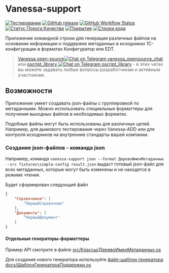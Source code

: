 # Vanessa-support

[![Тестирование](https://github.com/vanessa-opensource/vanessa-support/actions/workflows/testing.yml/badge.svg)](https://github.com/vanessa-opensource/vanessa-support/actions/workflows/testing.yml)
[![GitHub release](https://img.shields.io/github/release/vanessa-opensource/vanessa-support.svg)](https://github.com/vanessa-opensource/vanessa-support/releases)
[![GitHub Workflow Status](https://img.shields.io/github/workflow/status/vanessa-opensource/vanessa-support/%D0%A2%D0%B5%D1%81%D1%82%D0%B8%D1%80%D0%BE%D0%B2%D0%B0%D0%BD%D0%B8%D0%B5?style=flat-square)](https://github.com/vanessa-opensource/vanessa-support/actions)
[![Статус Порога Качества](https://sonar.openbsl.ru/api/project_badges/measure?project=vanessa-support&metric=alert_status)](https://sonar.openbsl.ru/dashboard?id=vanessa-support)
[![Покрытие](https://sonar.openbsl.ru/api/project_badges/measure?project=vanessa-support&metric=coverage)](https://sonar.openbsl.ru/dashboard?id=vanessa-support)
[![Строки кода](https://sonar.openbsl.ru/api/project_badges/measure?project=vanessa-support&metric=ncloc)](https://sonar.openbsl.ru/dashboard?id=vanessa-support)
<!-- [![Технический долг](https://sonar.openbsl.ru/api/project_badges/measure?project=vanessa-support&metric=sqale_index)](https://sonar.openbsl.ru/dashboard?id=vanessa-support) -->

Приложение командной строки для генерации различных файлов на основании информации о поддержке метаданных в исходниках 1С-конфигурации в форматах Конфигуратор или EDT.

>[Vanessa open-source![Chat on Telegram vanessa_opensource_chat](https://img.shields.io/badge/Chat%20on-Telegram-brightgreen.svg)](https://t.me/vanessa_opensource_chat) или [oscript_library ![Chat on Telegram oscript_library](https://img.shields.io/badge/Chat%20on-Telegram-brightgreen.svg)](https://t.me/oscript_library) - в этих чатах вы можете задавать любые вопросы разработчикам и активным участникам.

## Возможности

Приложение умеет создавать json-файлы с группировкой по метаданными.
Можно использовать специальные форматтеры для получения выходных файлов в необходимых форматах.

Подобные файлы могут быть использованы для различных целей.
Например, для дымового тестирования через Vanessa-ADD или для контроля исходников на внутренние стандарты вашей компании.

### Создание json-файлов - команда json

Например, команда `vanessa-support json --format ДеревоИменМетаданных --src fixtures\simple-config result.json` выдаст готовый json-файл для всех метаданных, которые могут быть изменены и не находятся в режиме чтения.

Будет сформирован следующий файл
```json
{
    "Справочники": [
        "ПервыйСправочник"
    ],
    "Документы": [
        "ПервыйДокумент"
    ]
}
```

#### Отдельные генераторы-форматтеры

Пример API смотрите в файле [src/Классы/ДеревоИменМетаданных.os](src/Классы/ДеревоИменМетаданных.os)

Для создания нового генератора используйте [файл-шаблон генератора docs/ШаблонГенератораПоддержки.os](docs/ШаблонГенератораПоддержки.os)
